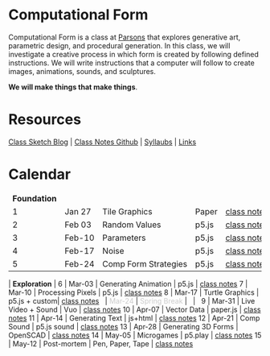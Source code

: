 # Computational Form

Computational Form is a class at [Parsons](http://amt.parsons.edu/) that explores generative art, parametric design, and procedural generation. In this class, we will investigate a creative process in which form is created by following defined instructions. We will write instructions that a computer will follow to create images, animations, sounds, and sculptures.

**We will make things that make things**.




# Resources

[Class Sketch Blog](http://sketches.compform.net/) |
[Class Notes Github](https://github.com/jbakse/compform_notes) |
[Syllaubs](syllabus.html) |
[Links](links.html)


# Calendar

Week    | Date      | Topic                 | Tool  | Notes
---     | ---       | ---                   | ---   | ---
**Foundation**		|
1       | Jan 27    | Tile Graphics         | Paper | [class notes](week_1_tile)
2       | Feb 03    | Random Values       	| p5.js | [class notes](week_2_random)
3		| Feb-10	| Parameters			| p5.js | [class notes](week_3_parameters)
4		| Feb-17	| Noise					| p5.js | [class notes](week_4_noise)
5		| Feb-24	| Comp Form Strategies	| p5.js | [class notes](week_5_strategies)
|
**Exploration**		|
6		| Mar-03	| Generating Animation	| p5.js | [class notes](week_6_animation)
7		| Mar-10	| Processing Pixels		| p5.js | [class notes](week_7_pixels)
8		| Mar-17	| Turtle Graphics		| p5.js + custom| [class notes](week_8_turtles)
&nbsp;	| *Mar-24*	| *Spring Break*		| &nbsp; | &nbsp;
9		| Mar-31	| Live Video + Sound	| Vuo | [class notes](week_9_vuo)
10		| Apr-07	| Vector Data			| paper.js | [class notes](week_10_vector)
11		| Apr-14	| Generating Text		| js+html | [class notes](week_11_text)
12		| Apr-21	| Comp Sound			| p5.js sound | [class notes](week_12_sound)
13		| Apr-28	| Generating 3D Forms	| OpenSCAD | [class notes](week_13_3D)
14		| May-05	| Microgames			| p5.play | [class notes](week_14_games)
15		| May-12	| Post-mortem			| Pen, Paper, Tape | [class notes](week_15_post)



<script type="text/javascript" src="javascript/p5.min.js"></script>
<script type="text/javascript" src="backgrounds/rainbow_maze.js"></script>


<style>
canvas {
	position: fixed;
	top: 0;
	left: 0;
	z-index: -1;
}
.container {
	//padding: 15px;
	//background: rgba(255,255,255,.85);
}
td {
	white-space: nowrap;
	border: none;
}
td:empty {
	background: transparent;
	border: none;
	height: 20px;
}
th {
	display: none;
}
em {
	color: #CCC;
	font-style: normal;
}
</style>
